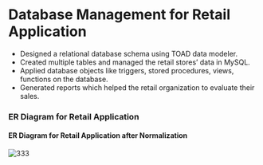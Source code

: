 # Database Management for Retail Application
* Designed a relational database schema using TOAD data modeler.
* Created multiple tables and managed the retail stores’ data in MySQL.
* Applied database objects like triggers, stored procedures, views, functions on the database.
* Generated reports which helped the retail organization to evaluate their sales.

### ER Diagram for Retail Application
#### ER Diagram for Retail Application after Normalization
![333](https://user-images.githubusercontent.com/25045759/27304878-8679f712-550d-11e7-8dd3-d2ad92ee5289.jpg)

